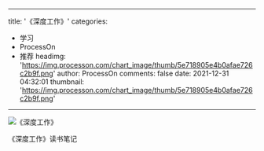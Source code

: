 
---
title: '《深度工作》'
categories: 
 - 学习
 - ProcessOn
 - 推荐
headimg: 'https://img.processon.com/chart_image/thumb/5e718905e4b0afae726c2b9f.png'
author: ProcessOn
comments: false
date: 2021-12-31 04:32:01
thumbnail: 'https://img.processon.com/chart_image/thumb/5e718905e4b0afae726c2b9f.png'
---

<div>   
<img class="thumb" alt="《深度工作》" src="https://img.processon.com/chart_image/thumb/5e718905e4b0afae726c2b9f.png" referrerpolicy="no-referrer">
<p>《深度工作》读书笔记</p>  
</div>
            